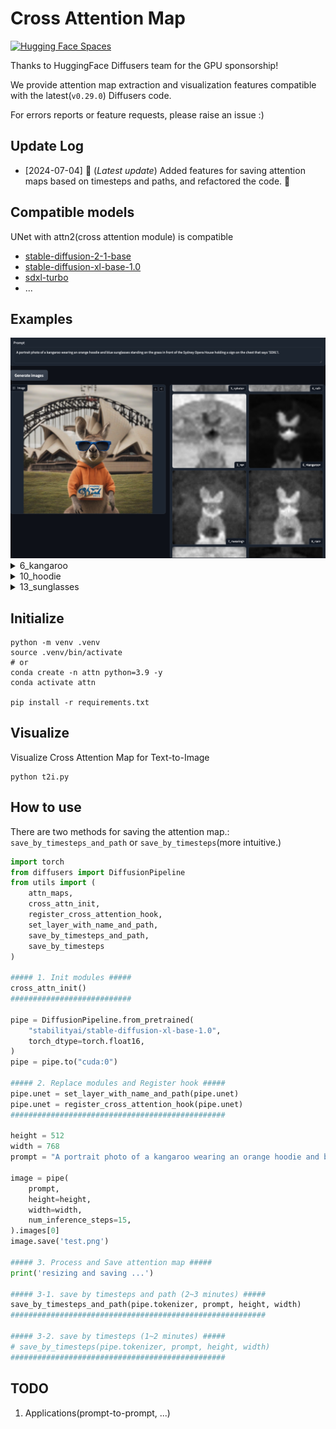 # Cross Attention Map

[![Hugging Face Spaces](https://img.shields.io/badge/%F0%9F%A4%97%20Hugging%20Face-Spaces-blue)](https://huggingface.co/spaces/We-Want-GPU/diffusers-cross-attention-map-SDXL-t2i)

Thanks to HuggingFace Diffusers team for the GPU sponsorship!

We provide attention map extraction and visualization features compatible with the latest(`v0.29.0`) Diffusers code.

For errors reports or feature requests, please raise an issue :)

## Update Log
- [2024-07-04] 🎉 (_Latest update_) Added features for saving attention maps based on timesteps and paths, and refactored the code. 🎉


## Compatible models
UNet with attn2(cross attention module) is compatible
- [stable-diffusion-2-1-base](https://huggingface.co/stabilityai/stable-diffusion-2-1-base)
- [stable-diffusion-xl-base-1.0](https://huggingface.co/stabilityai/stable-diffusion-xl-base-1.0)
- [sdxl-turbo](https://huggingface.co/stabilityai/sdxl-turbo)
- ...


## Examples

<!-- <img src="./assets/t2i.png" alt="attn_map">
<img src="./assets/attn_maps.png" alt="attn_map"> -->
<img src="./assets/hf_spaces.png" alt="hf_spaces">

<details>
<summary>6_kangaroo</summary>
<div markdown="1">

<img src="./assets/6_<kangaroo>.png" alt="6_kangaroo">

</div>
</details>


<details>
<summary>10_hoodie</summary>
<div markdown="1">

<img src="./assets/10_<hoodie>.png" alt="10_hoodie">

</div>
</details>


<details>
<summary>13_sunglasses</summary>
<div markdown="1">

<img src="./assets/13_<sunglasses>.png" alt="13_sunglasses">

</div>
</details>





## Initialize
```shell
python -m venv .venv
source .venv/bin/activate
# or
conda create -n attn python=3.9 -y
conda activate attn

pip install -r requirements.txt
```

## Visualize
Visualize Cross Attention Map for Text-to-Image
```shell
python t2i.py
```

## How to use
There are two methods for saving the attention map.: `save_by_timesteps_and_path` or `save_by_timesteps`(more intuitive.)
```python
import torch
from diffusers import DiffusionPipeline
from utils import (
    attn_maps,
    cross_attn_init,
    register_cross_attention_hook,
    set_layer_with_name_and_path,
    save_by_timesteps_and_path,
    save_by_timesteps
)

##### 1. Init modules #####
cross_attn_init()
###########################

pipe = DiffusionPipeline.from_pretrained(
    "stabilityai/stable-diffusion-xl-base-1.0",
    torch_dtype=torch.float16,
)
pipe = pipe.to("cuda:0")

##### 2. Replace modules and Register hook #####
pipe.unet = set_layer_with_name_and_path(pipe.unet)
pipe.unet = register_cross_attention_hook(pipe.unet)
################################################

height = 512
width = 768
prompt = "A portrait photo of a kangaroo wearing an orange hoodie and blue sunglasses standing on the grass in front of the Sydney Opera House holding a sign on the chest that says 'SDXL'!."

image = pipe(
    prompt,
    height=height,
    width=width,
    num_inference_steps=15,
).images[0]
image.save('test.png')

##### 3. Process and Save attention map #####
print('resizing and saving ...')

##### 3-1. save by timesteps and path (2~3 minutes) #####
save_by_timesteps_and_path(pipe.tokenizer, prompt, height, width)
#########################################################

##### 3-2. save by timesteps (1~2 minutes) #####
# save_by_timesteps(pipe.tokenizer, prompt, height, width)
################################################
```

## TODO
1. Applications(prompt-to-prompt, ...)

